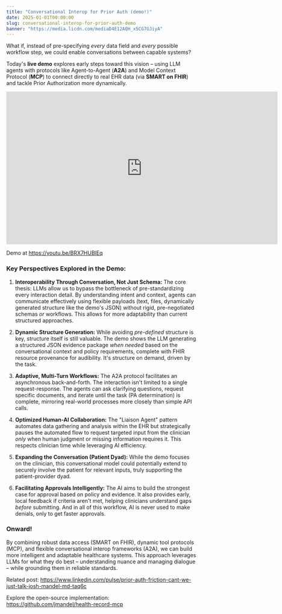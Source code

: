 ```yaml
---
title: "Conversational Interop for Prior Auth (demo!)"
date: 2025-01-01T00:00:00
slug: conversational-interop-for-prior-auth-demo
banner: "https://media.licdn.com/mediaD4E12AQH_x5CG7GJiyA"
---
```

<p>What if, instead of pre-specifying <em>every</em> data field and <em>every</em> possible workflow step, we could enable conversations between capable systems?</p><p>Today's <strong>live demo</strong> explores early steps toward this vision  – using LLM agents with protocols like Agent-to-Agent (<strong>A2A</strong>) and Model Context Protocol (<strong>MCP</strong>) to connect directly to real EHR data (via <strong>SMART on FHIR</strong>) and tackle Prior Authorization more dynamically.</p><div><iframe allowfullscreen="true" frameborder="0" height="405" src="https://www.linkedin.com/embeds/publishingEmbed.html?articleId=7664374542596473597" width="720"></iframe></div><p>Demo at <a href="https://youtu.be/BRX7HUBlEqw" target="_blank">https://youtu.be/BRX7HUBlEq</a></p><h3>Key Perspectives Explored in the Demo:</h3><ol><li><p><strong>Interoperability Through Conversation, Not Just Schema:</strong> The core thesis: LLMs allow us to bypass the bottleneck of pre-standardizing every interaction detail. By understanding intent and context, agents can communicate effectively using flexible payloads (text, files, dynamically generated structure like the demo's JSON) without rigid, pre-negotiated schemas <em>or</em> workflows. This allows for more adaptability than current structured approaches.</p></li><li><p><strong>Dynamic Structure Generation:</strong> While avoiding <em>pre-defined</em> structure is key, structure itself is still valuable. The demo shows the LLM generating a structured JSON evidence package <em>when needed</em> based on the conversational context and policy requirements, complete with FHIR resource provenance for audibility. It's structure on demand, driven by the task.</p></li><li><p><strong>Adaptive, Multi-Turn Workflows:</strong> The A2A protocol facilitates an asynchronous back-and-forth. The interaction isn't limited to a single request-response. The agents can ask clarifying questions, request specific documents, and iterate until the task (PA determination) is complete, mirroring real-world processes more closely than simple API calls.</p></li><li><p><strong>Optimized Human-AI Collaboration:</strong> The "Liaison Agent" pattern automates data gathering and analysis within the EHR but strategically pauses the automated flow to request targeted input from the clinician <em>only</em> when human judgment or missing information requires it. This respects clinician time while leveraging AI efficiency.</p></li><li><p><strong>Expanding the Conversation (Patient Dyad):</strong> While the demo focuses on the clinician, this conversational model could potentially extend to securely involve the patient for relevant inputs, truly supporting the patient-provider dyad.</p></li><li><p><strong>Facilitating Approvals Intelligently:</strong> The AI aims to build the strongest case for approval based on policy and evidence. It also provides early, local feedback if criteria aren't met, helping clinicians understand gaps <em>before</em> submitting. And in all of this workflow, AI is never used to make denials, only to get faster approvals. </p></li></ol><h3>Onward!</h3><p>By combining robust data access (SMART on FHIR), dynamic tool protocols (MCP), and flexible conversational interop frameworks (A2A), we can build more intelligent and adaptable healthcare systems. This approach leverages LLMs for what they do best – understanding nuance and managing dialogue – while grounding them in reliable standards.</p><p>Related post: <a href="https://www.linkedin.com/pulse/prior-auth-friction-cant-we-just-talk-josh-mandel-md-taq6c" target="_blank">https://www.linkedin.com/pulse/prior-auth-friction-cant-we-just-talk-josh-mandel-md-taq6c</a></p><p>Explore the open-source implementation: <a href="https://github.com/jmandel/health-record-mcp" target="_blank">https://github.com/jmandel/health-record-mcp</a></p><p></p>